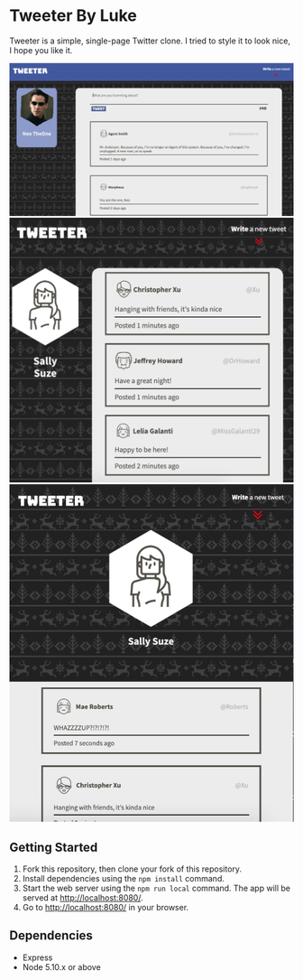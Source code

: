 # Tweeter By Luke

Tweeter is a simple, single-page Twitter clone. I tried to style it to look nice, I hope you like it.

!["Desktop"](https://github.com/Luke-Berzins/tweeter/blob/master/public/images/desktop.png?raw=true)
!["Tablet"](https://github.com/Luke-Berzins/tweeter/blob/master/public/images/tablet.png?raw=true)
!["Phone"](https://github.com/Luke-Berzins/tweeter/blob/master/public/images/mobile.png?raw=true)

## Getting Started

1. Fork this repository, then clone your fork of this repository.
2. Install dependencies using the `npm install` command.
3. Start the web server using the `npm run local` command. The app will be served at <http://localhost:8080/>.
4. Go to <http://localhost:8080/> in your browser.

## Dependencies

- Express
- Node 5.10.x or above
